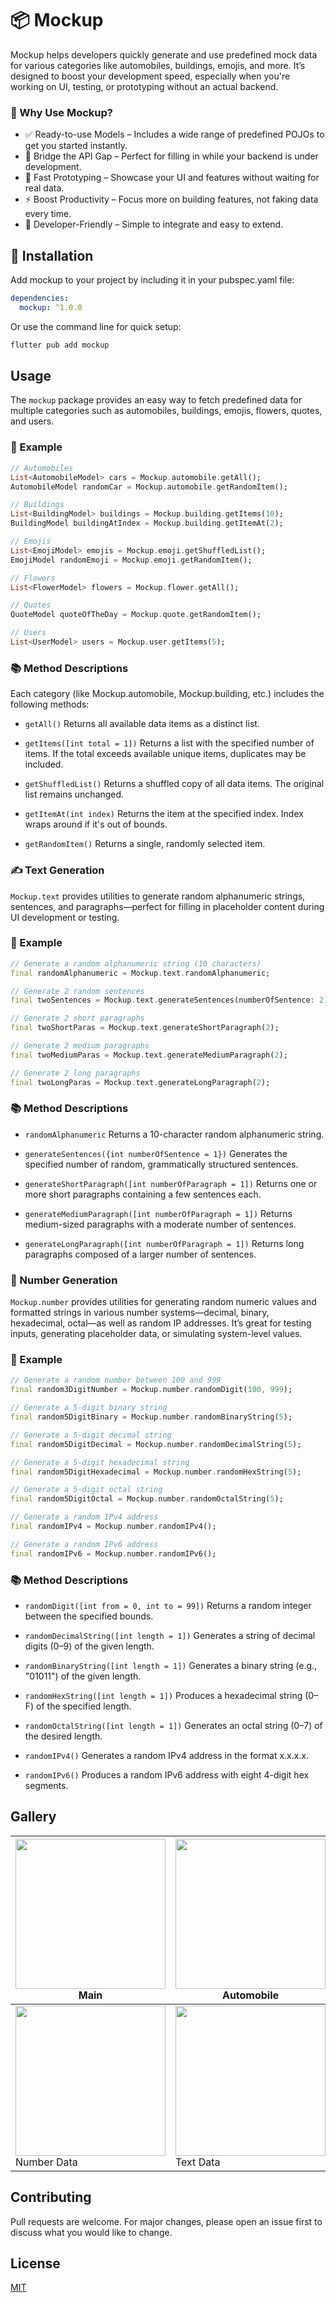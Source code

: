 # 📦 Mockup

Mockup helps developers quickly generate and use predefined mock data for various categories like automobiles, buildings, emojis, and more. It’s designed to boost your development speed, especially when you're working on UI, testing, or prototyping without an actual backend.

### 🚀 Why Use Mockup?

- ✅ Ready-to-use Models – Includes a wide range of predefined POJOs to get you started instantly.
- 🔌 Bridge the API Gap – Perfect for filling in while your backend is under development.
- 🧪 Fast Prototyping – Showcase your UI and features without waiting for real data.
- ⚡ Boost Productivity – Focus more on building features, not faking data every time.
- 🎯 Developer-Friendly – Simple to integrate and easy to extend.

## 🚀 Installation

Add mockup to your project by including it in your pubspec.yaml file:

```yaml
dependencies:
  mockup: ^1.0.0
```

Or use the command line for quick setup:

```bash
flutter pub add mockup
```

## Usage

The `mockup` package provides an easy way to fetch predefined data for multiple categories such as automobiles, buildings, emojis, flowers, quotes, and users.

### 🔧 Example

```dart
// Automobiles
List<AutomobileModel> cars = Mockup.automobile.getAll();
AutomobileModel randomCar = Mockup.automobile.getRandomItem();

// Buildings
List<BuildingModel> buildings = Mockup.building.getItems(10);
BuildingModel buildingAtIndex = Mockup.building.getItemAt(2);

// Emojis
List<EmojiModel> emojis = Mockup.emoji.getShuffledList();
EmojiModel randomEmoji = Mockup.emoji.getRandomItem();

// Flowers
List<FlowerModel> flowers = Mockup.flower.getAll();

// Quotes
QuoteModel quoteOfTheDay = Mockup.quote.getRandomItem();

// Users
List<UserModel> users = Mockup.user.getItems(5);
```

### 📚 Method Descriptions

Each category (like Mockup.automobile, Mockup.building, etc.) includes the following methods:

- `getAll()`
Returns all available data items as a distinct list.

- `getItems([int total = 1])`
Returns a list with the specified number of items. If the total exceeds available unique items, duplicates may be included.

- `getShuffledList()`
Returns a shuffled copy of all data items. The original list remains unchanged.

- `getItemAt(int index)`
Returns the item at the specified index. Index wraps around if it's out of bounds.

- `getRandomItem()`
Returns a single, randomly selected item.


### ✍️ Text Generation

`Mockup.text` provides utilities to generate random alphanumeric strings, sentences, and paragraphs—perfect for filling in placeholder content during UI development or testing.

### 🔧 Example

```dart
// Generate a random alphanumeric string (10 characters)
final randomAlphanumeric = Mockup.text.randomAlphanumeric;

// Generate 2 random sentences
final twoSentences = Mockup.text.generateSentences(numberOfSentence: 2);

// Generate 2 short paragraphs
final twoShortParas = Mockup.text.generateShortParagraph(2);

// Generate 2 medium paragraphs
final twoMediumParas = Mockup.text.generateMediumParagraph(2);

// Generate 2 long paragraphs
final twoLongParas = Mockup.text.generateLongParagraph(2);
```

### 📚 Method Descriptions

- `randomAlphanumeric`
Returns a 10-character random alphanumeric string.

- `generateSentences({int numberOfSentence = 1})`
Generates the specified number of random, grammatically structured sentences.

- `generateShortParagraph([int numberOfParagraph = 1])`
Returns one or more short paragraphs containing a few sentences each.

- `generateMediumParagraph([int numberOfParagraph = 1])`
Returns medium-sized paragraphs with a moderate number of sentences.

- `generateLongParagraph([int numberOfParagraph = 1])`
Returns long paragraphs composed of a larger number of sentences.

### 🔢 Number Generation

`Mockup.number` provides utilities for generating random numeric values and formatted strings in various number systems—decimal, binary, hexadecimal, octal—as well as random IP addresses. It’s great for testing inputs, generating placeholder data, or simulating system-level values.

### 🔧 Example

```dart
// Generate a random number between 100 and 999
final random3DigitNumber = Mockup.number.randomDigit(100, 999);

// Generate a 5-digit binary string
final random5DigitBinary = Mockup.number.randomBinaryString(5);

// Generate a 5-digit decimal string
final random5DigitDecimal = Mockup.number.randomDecimalString(5);

// Generate a 5-digit hexadecimal string
final random5DigitHexadecimal = Mockup.number.randomHexString(5);

// Generate a 5-digit octal string
final random5DigitOctal = Mockup.number.randomOctalString(5);

// Generate a random IPv4 address
final randomIPv4 = Mockup.number.randomIPv4();

// Generate a random IPv6 address
final randomIPv6 = Mockup.number.randomIPv6();
```

### 📚 Method Descriptions

- `randomDigit([int from = 0, int to = 99])`
Returns a random integer between the specified bounds.

- `randomDecimalString([int length = 1])`
Generates a string of decimal digits (0–9) of the given length.

- `randomBinaryString([int length = 1])`
Generates a binary string (e.g., "01011") of the given length.

- `randomHexString([int length = 1])`
Produces a hexadecimal string (0–F) of the specified length.

- `randomOctalString([int length = 1])`
Generates an octal string (0–7) of the desired length.

- `randomIPv4()`
Generates a random IPv4 address in the format x.x.x.x.

- `randomIPv6()`
Produces a random IPv6 address with eight 4-digit hex segments.

## Gallery

| <img src="https://github.com/rohitsinghorg/mockup/raw/master/assets/main.jpg" width=240 /> Main          | <img src="https://github.com/rohitsinghorg/mockup/raw/master/assets/automobile.jpg" width=240 /> Automobile | <img src="https://github.com/rohitsinghorg/mockup/raw/master/assets/flower.jpg" width=240 /> Flower |
|----------------------------------------------------------------------------------------------------------|-------------------------------------------------------------------------------------------------------------|-----------------------------------------------------------------------------------------------------|
| <img src="https://github.com/rohitsinghorg/mockup/raw/master/assets/number.jpg" width=240 /> Number Data | <img src="https://github.com/rohitsinghorg/mockup/raw/master/assets/text.jpg" width=240 /> Text Data        |                                                                                                     |

## Contributing
Pull requests are welcome. For major changes, please open an issue first to discuss what you would like to change.


## License
[MIT](https://choosealicense.com/licenses/mit/)
